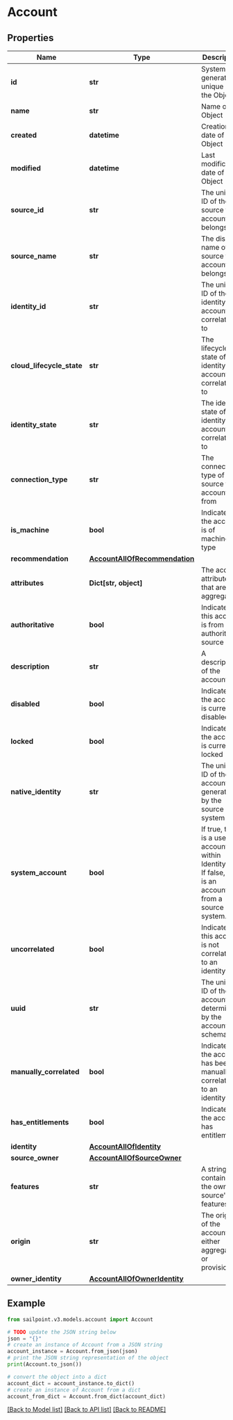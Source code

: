 # Account


## Properties

Name | Type | Description | Notes
------------ | ------------- | ------------- | -------------
**id** | **str** | System-generated unique ID of the Object | [optional] [readonly] 
**name** | **str** | Name of the Object | 
**created** | **datetime** | Creation date of the Object | [optional] [readonly] 
**modified** | **datetime** | Last modification date of the Object | [optional] [readonly] 
**source_id** | **str** | The unique ID of the source this account belongs to | 
**source_name** | **str** | The display name of the source this account belongs to | 
**identity_id** | **str** | The unique ID of the identity this account is correlated to | [optional] 
**cloud_lifecycle_state** | **str** | The lifecycle state of the identity this account is correlated to | [optional] 
**identity_state** | **str** | The identity state of the identity this account is correlated to | [optional] 
**connection_type** | **str** | The connection type of the source this account is from | [optional] 
**is_machine** | **bool** | Indicates if the account is of machine type | [optional] [default to False]
**recommendation** | [**AccountAllOfRecommendation**](AccountAllOfRecommendation.md) |  | [optional] 
**attributes** | **Dict[str, object]** | The account attributes that are aggregated | 
**authoritative** | **bool** | Indicates if this account is from an authoritative source | 
**description** | **str** | A description of the account | [optional] 
**disabled** | **bool** | Indicates if the account is currently disabled | 
**locked** | **bool** | Indicates if the account is currently locked | 
**native_identity** | **str** | The unique ID of the account generated by the source system | 
**system_account** | **bool** | If true, this is a user account within IdentityNow.  If false, this is an account from a source system. | 
**uncorrelated** | **bool** | Indicates if this account is not correlated to an identity | 
**uuid** | **str** | The unique ID of the account as determined by the account schema | [optional] 
**manually_correlated** | **bool** | Indicates if the account has been manually correlated to an identity | 
**has_entitlements** | **bool** | Indicates if the account has entitlements | 
**identity** | [**AccountAllOfIdentity**](AccountAllOfIdentity.md) |  | [optional] 
**source_owner** | [**AccountAllOfSourceOwner**](AccountAllOfSourceOwner.md) |  | [optional] 
**features** | **str** | A string list containing the owning source&#39;s features | [optional] 
**origin** | **str** | The origin of the account either aggregated or provisioned | [optional] 
**owner_identity** | [**AccountAllOfOwnerIdentity**](AccountAllOfOwnerIdentity.md) |  | [optional] 

## Example

```python
from sailpoint.v3.models.account import Account

# TODO update the JSON string below
json = "{}"
# create an instance of Account from a JSON string
account_instance = Account.from_json(json)
# print the JSON string representation of the object
print(Account.to_json())

# convert the object into a dict
account_dict = account_instance.to_dict()
# create an instance of Account from a dict
account_from_dict = Account.from_dict(account_dict)
```
[[Back to Model list]](../README.md#documentation-for-models) [[Back to API list]](../README.md#documentation-for-api-endpoints) [[Back to README]](../README.md)


